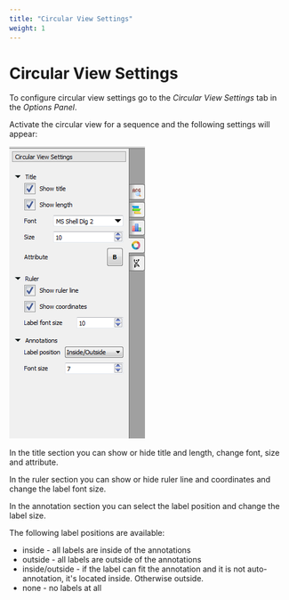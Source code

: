 ```yaml
---
title: "Circular View Settings"
weight: 1
---
```



# Circular View Settings

To configure circular view settings go to the _Circular View Settings_ tab in the _Options Panel_.

Activate the circular view for a sequence and the following settings will appear:


![](/images/65929523/65929524.png)

In the title section you can show or hide title and length, change font, size and attribute.

In the ruler section you can show or hide ruler line and coordinates and change the label font size.

In the annotation section you can select the label position and change the label size.

The following label positions are available:

*   inside - all labels are inside of the annotations
*   outside - all labels are outside of the annotations
*   inside/outside - if the label can fit the annotation and it is not auto-annotation, it's located inside. Otherwise outside.
*   none - no labels at all
